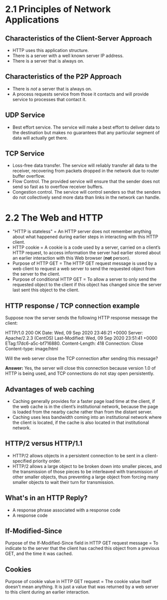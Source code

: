 # 2.1 Principles of Network Applications
## Characteristics of the Client-Server Approach
* HTTP uses this application structure.
* There is a server with a well known server IP address.
* There is a server that is always on.

## Characteristics of the P2P Approach
* There is _not_ a server that is always on.
* A process requests service from those it contacts and will provide service to processes that contact it.

## UDP Service
* Best effort service.  The service will make a best effort to deliver data to the destination but makes no guarantees that any particular segment of data will actually get there.

## TCP Service
* Loss-free data transfer. The service will reliably transfer all data to the receiver, recovering from packets dropped in the network due to router buffer overflow.
* Flow Control. The provided service will ensure that the sender does not send so fast as to overflow receiver buffers.
* Congestion control.  The service will control senders so that the senders do not collectively send more data than links in the network can handle.

# 2.2 The Web and HTTP
* "HTTP is stateless" = An HTTP server does not remember anything about what happened during earlier steps in interacting with this HTTP client.
* HTTP cookie = A cookie is a code used by a server, carried on a client’s HTTP request, to access information the server had earlier stored about an earlier interaction with this Web browser (**not** person).
* Purpose of HTTP GET = The HTTP GET request message is used by a web client to request a web server to send the requested object from the server to the client.
* Purpose of conditional HTTP GET = To allow a server to only send the requested object to the client if this object has changed since the server last sent this object to the client.

## HTTP response / TCP connection example
Suppose now the server sends the following HTTP response message the client:

HTTP/1.0 200 OK
Date: Wed, 09 Sep 2020 23:46:21 +0000
Server: Apache/2.2.3 (CentOS)
Last-Modified: Wed, 09 Sep 2020 23:51:41 +0000
ETag:17dc6-a5c-bf716880.
Content-Length: 418
Connection: Close
Content-type: image/html

Will the web server close the TCP connection after sending this message?

**Answer:** Yes, the server will close this connection because version 1.0 of HTTP is being used, and TCP connections do not stay open persistently.

## Advantages of web caching
* Caching generally provides for a faster page load time at the client, if the web cache is in the client’s institutional network, because the page is loaded from the nearby cache rather than from the distant server.
* Caching uses less bandwidth coming into an institutional network where the client is located, if the cache is also located in that institutional network.

## HTTP/2 versus HTTP/1.1
* HTTP/2 allows objects in a persistent connection to be sent in a client-specified priority order. 
* HTTP/2 allows a large object to be broken down into smaller pieces, and the transmission of those pieces to be interleaved with transmission of other smaller objects, thus preventing a large object from forcing many smaller objects to wait their turn for transmission.

## What's in an HTTP Reply?
* A response phrase associated with a response code
* A response code

## If-Modified-Since
Purpose of the If-Modified-Since field in HTTP GET request message = To indicate to the server that the client has cached this object from a previous GET, and the time it was cached.

## Cookies
Purpose of cookie value in HTTP GET request = 
The cookie value itself doesn't mean anything. It is just a value that was returned by a web server to this client during an earlier interaction.